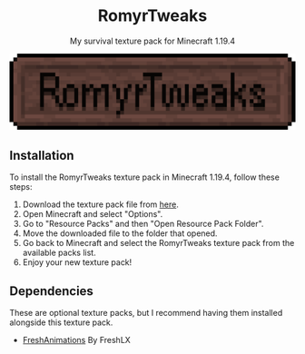 <h1 align="center">RomyrTweaks</h1>

<p align="center">My survival texture pack for Minecraft 1.19.4</p>

![icon](/assets/banner.png)

## Installation

To install the RomyrTweaks texture pack in Minecraft 1.19.4, follow these steps:

1. Download the texture pack file from [here](https://github.com/druxorey/romyr-tweaks/releases).
2. Open Minecraft and select "Options".
3. Go to "Resource Packs" and then "Open Resource Pack Folder".
4. Move the downloaded file to the folder that opened.
5. Go back to Minecraft and select the RomyrTweaks texture pack from the available packs list.
6. Enjoy your new texture pack!

## Dependencies

These are optional texture packs, but I recommend having them installed alongside this texture pack.

- [FreshAnimations](https://modrinth.com/resourcepack/fresh-animations) By FreshLX